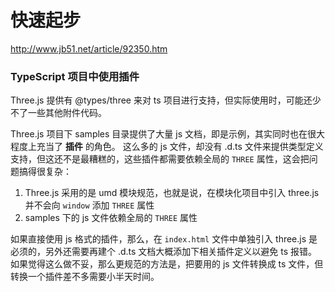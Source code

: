 # 快速起步

http://www.jb51.net/article/92350.htm

### TypeScript 项目中使用插件

Three.js 提供有 @types/three 来对 ts 项目进行支持，但实际使用时，可能还少不了一些其他附件代码。

Three.js 项目下 samples 目录提供了大量 js 文档，即是示例，其实同时也在很大程度上充当了 **插件** 的角色。
这么多的 js 文件，却没有 .d.ts 文件来提供类型定义支持，但这还不是最糟糕的，这些插件都需要依赖全局的 `THREE` 属性，这会把问题搞得很复杂：

1. Three.js 采用的是 umd 模块规范，也就是说，在模块化项目中引入 three.js 并不会向 `window` 添加 `THREE` 属性
2. samples 下的 js 文件依赖全局的 `THREE` 属性

如果直接使用 js 格式的插件，那么，在 `index.html` 文件中单独引入 three.js 是必须的，另外还需要再建个 .d.ts 文档大概添加下相关插件定义以避免 ts 报错。如果觉得这么做不妥，那么更规范的方法是，把要用的 js 文件转换成 ts 文件，但转换一个插件差不多需要小半天时间。